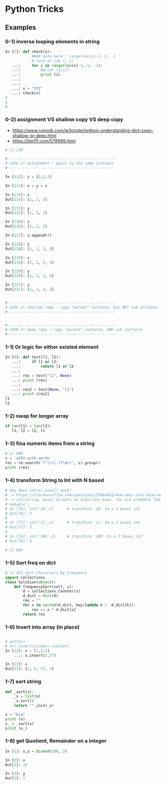 # Python Tricks

## Examples

### 0-1) inverse looping elements in string
```python
In [5]: def check(x):
            #### note here : range(len(x)-1,-1, -1
            # (end at idx = -1)
   ...:     for i in range(len(x)-1,-1, -1):
   ...:         #print (x[i])
   ...:         print (i)
   ...:
   ...:
   ...: x = "332"
   ...: check(x)
2
1
0
```

### 0-2) assignment VS shallow copy VS deep copy
- https://www.runoob.com/w3cnote/python-understanding-dict-copy-shallow-or-deep.html
- https://iter01.com/578999.html
```python
# LC 138

#-------------------------------------------------
# CASE 1) assignment : point to the same instance
#-------------------------------------------------

In [112]: z = [1,2,3]

In [113]: x = y = z

In [114]: x
Out[114]: [1, 2, 3]

In [115]: y
Out[115]: [1, 2, 3]

In [116]: z
Out[116]: [1, 2, 3]

In [117]: z.append(4)

In [118]: z
Out[118]: [1, 2, 3, 4]

In [119]: x
Out[119]: [1, 2, 3, 4]

In [120]: y
Out[120]: [1, 2, 3, 4]

In [121]: z
Out[121]: [1, 2, 3, 4]


#-------------------------------------------------
# CASE 2) shallow copy : copy "parent" instance, but NOT sub instance
#-------------------------------------------------


#-------------------------------------------------
# CASE 3) deep copy : copy "parent" instance, AND sub instance
#-------------------------------------------------
```

### 1-1) Or logic for either existed element
```python
In [8]: def test(l1, l2):
   ...:     if l1 or l2:
   ...:         return l1 or l2
   ...:
   ...: res = test("l1", None)
   ...: print (res)
   ...:
   ...: res2 = test(None, "l2")
   ...: print (res2)
l1
l2
```

### 1-2) swap for longer array
```python
if len(l1) < len(l2):
   l1, l2 = l2, l1
```

### 1-3) fina numeric items from a string
```python
# LC 008
s = '4193 with words'
res = re.search('(^[\+\-]?\d+)', s).group()
print (res)
```

### 1-4) transform String to Int with N based
```python
# How does int(x[,base]) work?
# -> https://stackoverflow.com/questions/33664451/how-does-intx-base-work
# -> int(string, base) accepts an arbitrary base. You are probably familiar with binary and hexadecimal, and perhaps octal; these are just ways of noting an integer number in different bases:
# exmaple :
# In [76]: int('10',2)      # transform '10' to a 2 bases int                                                 
# Out[76]: 2
#
# In [77]: int('11',2)      # transform '11' to a 2 bases int                                                      
# Out[77]: 3
#
# In [78]: int('100',2)     # transform '100' to a 2 bases int                                                       
# Out[78]: 4

# LC 089
```

### 1-5) Sort freq on dict
```python
# LC 451 Sort Characters By Frequency
import collections
class Solution(object):
    def frequencySort(self, s):
        d = collections.Counter(s)
        d_dict = dict(d)
        res = ""
        for x in sorted(d_dict, key=lambda k : -d_dict[k]):
            res += x * d_dict[x]
        return res
```

### 1-6) Insert into array (in place)
```python

# pattern
# arr.insert(<index>,<value>)
In [12]: x = [1,2,3]
    ...: x.insert(2,77)

In [13]: x
Out[13]: [1, 2, 77, 3]
```

### 1-7) sort string
```python
def _sort(x):
    _x = list(x)
    _x.sort()
    return "".join(_x)

x = "bca"
print (x)
x_ = _sort(x)
print (x_)
```

### 1-8) get Quotient, Remainder on a integer
```python
In [1]: x,y = divmod(100, 3)

In [2]: x
Out[2]: 33

In [3]: y
Out[3]: 1
```